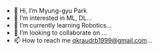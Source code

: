 - 👋 Hi, I’m Myung-gyu Park
- 👀 I’m interested in ML, DL...
- 🌱 I’m currently learning Robotics...
- 💞️ I’m looking to collaborate on ...
- 📫 How to reach me qkraudrb1999@gmail.com...

<!---
audrb1999/audrb1999 is a ✨ special ✨ repository because its `README.md` (this file) appears on your GitHub profile.
You can click the Preview link to take a look at your changes.
--->
